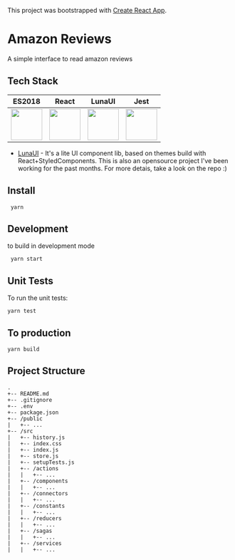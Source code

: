 This project was bootstrapped with [Create React App](https://github.com/facebook/create-react-app).

# Amazon Reviews 
A simple interface to read amazon reviews
 
 ## Tech Stack

| ES2018 | React | LunaUI | Jest |
|:------:|:-------:|:-----:|:----:|
| <img width="70px" src="https://upload.wikimedia.org/wikipedia/commons/thumb/9/99/Unofficial_JavaScript_logo_2.svg/2000px-Unofficial_JavaScript_logo_2.svg.png"> | <img width="70px" src="https://cdn.worldvectorlogo.com/logos/react.svg"> |  <img width="70px" src="https://raw.githubusercontent.com/paulsecret/luna-ui/master/luna.png"> | <img width="70px" src="https://cdn.auth0.com/blog/testing-react-with-jest/logo.png"> |

* [LunaUI](https://github.com/paulsecret/luna-ui) - It's a lite UI component lib, based on themes build with React+StyledComponents. This is also an opensource project I've been working for the past months. For more detais, take a look on the repo :)

 ## Install
 ```
  yarn
 ```

 ## Development
 to build in development mode
 ```
  yarn start
 ```
 
## Unit Tests
To run the unit tests:
```
yarn test
```

## To production
```
yarn build
```

## Project Structure
```
.
+-- README.md
+-- .gitignore
+-- .env
+-- package.json
+-- /public
|   +-- ...
+-- /src
|   +-- history.js
|   +-- index.css
|   +-- index.js
|   +-- store.js
|   +-- setupTests.js
|   +-- /actions
|   |   +-- ...
|   +-- /components
|   |   +-- ...
|   +-- /connectors
|   |   +-- ...
|   +-- /constants
|   |   +-- ...
|   +-- /reducers
|   |   +-- ...
|   +-- /sagas
|   |   +-- ...
|   +-- /services
|   |   +-- ...
```
